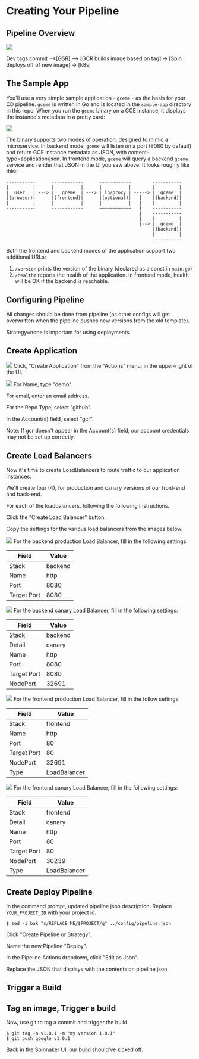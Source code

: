 # Creating Your Pipeline

## Pipeline Overview

![](../docs/img/pipeline-overview.png)
 
Dev  tags commit -->[GSR] --> [GCR builds image based on tag] -> [Spin deploys off of new image] -> [k8s]

## The Sample App
You'll use a very simple sample application - `gceme` - as the basis for your CD pipeline. `gceme` is written in Go and is located in the `sample-app` directory in this repo. When you run the `gceme` binary on a GCE instance, it displays the instance's metadata in a pretty card:

![](../docs/img/info_card.png)

The binary supports two modes of operation, designed to mimic a microservice. In backend mode, `gceme` will listen on a port (8080 by default) and return GCE instance metadata as JSON, with content-type=application/json. In frontend mode, `gceme` will query a backend `gceme` service and render that JSON in the UI you saw above. It looks roughly like this:

```
-----------      ------------      ~~~~~~~~~~~~        -----------
|         |      |          |      |          |        |         |
|  user   | ---> |   gceme  | ---> | lb/proxy | -----> |  gceme  |
|(browser)|      |(frontend)|      |(optional)|   |    |(backend)|
|         |      |          |      |          |   |    |         |
-----------      ------------      ~~~~~~~~~~~~   |    -----------
                                                  |    -----------
                                                  |    |         |
                                                  |--> |  gceme  |
                                                       |(backend)|
                                                       |         |
                                                       -----------
```
Both the frontend and backend modes of the application support two additional URLs:

1. `/version` prints the version of the binary (declared as a const in `main.go`)
1. `/healthz` reports the health of the application. In frontend mode, health will be OK if the backend is reachable.

## Configuring Pipeline
All changes should be done from pipeline (as other configs will get overwritten when the pipeline pushes new versions from the old template).

Strategy=none is important for using deployments.  

## Create Application

![](../docs/img/ui-create-application.png)
Click, "Create Application" from the "Actions" menu, in the upper-right of the UI.


![](../docs/img/ui-configure-application.png)
For Name, type "demo".

For email, enter an email address.

For the Repo Type, select "github".

In the Account(s) field, select "gcr".

Note: If gcr doesn't appear in the Account(s) field, our account credentials may not be set up correctly.  
 

## Create Load Balancers

Now it's time to create LoadBalancers to route traffic to our application instances.

We'll create four (4), for production and canary versions of our front-end and back-end.

For each of the loadbalancers, following the following instructions.

Click the "Create Load Balancer" button.

Copy the settings for the various load balancers from the images below.

![](../docs/img/lb-be.png)
For the backend production Load Balancer, fill in the following settings:

| Field | Value |
| --- | --- |
| Stack | backend |
| Name | http |
| Port | 8080 |
| Target Port | 8080 |

![](../docs/img/lb-be-c.png)
For the backend canary Load Balancer, fill in the following settings:

| Field | Value |
| --- | --- |
| Stack | backend |
| Detail | canary |
| Name | http |
| Port | 8080 |
| Target Port | 8080 |
| NodePort | 32691 |


![](../docs/img/lb-fe.png)
For the frontend production Load Balancer, fill in the follow settings:

| Field | Value |
| --- | --- |
| Stack | frontend |
| Name | http |
| Port | 80 |
| Target Port | 80 |
| NodePort | 32691 |
| Type | LoadBalancer |

![](../docs/img/lb-fe-c.png)
For the frontend canary Load Balancer, fill in the following settings:

| Field | Value |
| --- | --- |
| Stack | frontend |
| Detail | canary |
| Name | http |
| Port | 80 |
| Target Port | 80 |
| NodePort | 30239 |
| Type | LoadBalancer | 

## Create Deploy Pipeline

In the command prompt, updated pipeline json description.  Replace ```YOUR_PROJECT_ID``` with your project id.

```shell
$ sed -i.bak "s/REPLACE_ME/$PROJECT/g" ../config/pipeline.json
```

Click "Create Pipeline or Strategy".

Name the new Pipeline "Deploy".

In the Pipeline Actions dropdown, click "Edit as Json".

Replace the JSON that displays with the contents on pipeline.json.

## Trigger a Build

## Tag an image, Trigger a build

Now, use git to tag a commit and trigger the build.

```shell
$ git tag -a v1.0.1 -m "my version 1.0.1"
$ git push google v1.0.1
```

Back in the Spinnaker UI, our build should've kicked off.


